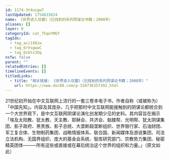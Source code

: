 ```yaml
---
id: 1174-3t4uzgw7
lastUpdated: 1754633624
name: 《世界进入坟墓》（已找到的系列阴谋论书籍；2008年）
aliases: []
layer: 6
categoryId: cat_7hqnYMGY
tagIds:
  - tag_aci1X8zw
  - tag_6rVsgwwC
  - tag_Ocbts3Oq
nsfw: false
parent: ""
relatedEntries: []
timelineEvents: []
titledLinks:
  - title: "相关链接: 《世界进入坟墓》（已找到的系列阴谋论书籍；2008年）"
    url: https://www.doc88.com/p-310736357392.html
---
```


21世纪初开始在中文互联网上流行的一套三卷本电子书，作者自称（或被称为）「中国先知」。内容及其庞杂，几乎把那时中文互联网能接触到的阴谋论都统合到一个大世界观下，是中文互联网阴谋论演化创发期少见的史料。其内容旨在揭示「埃及太阳教、犹太教、天主教、耶稣会、共济会、骷髅帮、光明帮、犹太阴谋集团、影子政府、黑贵族、影子总统、大垄断超垄断组织、世界银行家、石油财团、军工复合体、生物制药集团、战略情报体系、联合国、新闻媒体及游说集团、司法立法机构、无国界组织、庞大的基金会系统、智库研究部门、宗教势力集团、秘密精英团体―――所有这些或直接或在幕后统治这个世界的组织和力量。」（原文如此）